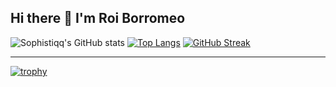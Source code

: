 ## Hi there 👋 I'm Roi Borromeo

![Sophistiqq's GitHub stats](https://github-readme-stats.vercel.app/api?username=Sophistiqq&show_icons=true&theme=material-palenight)
[![Top Langs](https://github-readme-stats.vercel.app/api/top-langs/?username=Sophistiqq&layout=compact&show_icons=true&theme=material-palenight)](https://github.com/anuraghazra/github-readme-stats)
[![GitHub Streak](http://github-readme-streak-stats.herokuapp.com?user=Sophistiqq&theme=material-palenight&mode=weekly)](https://git.io/streak-stats)


---

[![trophy](https://github-profile-trophy.vercel.app/?username=Sophistiqq&theme=onedark)](https://github.com/ryo-ma/github-profile-trophy)

